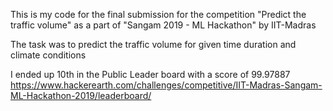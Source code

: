 This is my code for the final submission for the competition "Predict the traffic volume" as a part of "Sangam 2019 - ML Hackathon" by IIT-Madras

The task was to predict the traffic volume for given time duration and climate conditions

I ended up 10th in the Public Leader board with a score of 99.97887
https://www.hackerearth.com/challenges/competitive/IIT-Madras-Sangam-ML-Hackathon-2019/leaderboard/


